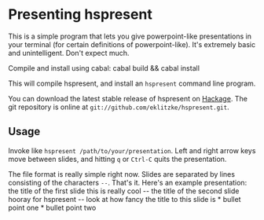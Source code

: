 Presenting hspresent
====================

This is a simple program that lets you give powerpoint-like presentations in
your terminal (for certain definitions of powerpoint-like). It's extremely basic
and unintelligent. Don't expect much.

Compile and install using cabal:
    cabal build && cabal install

This will compile hspresent, and install an `hspresent` command line program.

You can download the latest stable release of hspresent on
[Hackage](http://hackage.haskell.org/package/hspresent). The git repository is
online at `git://github.com/eklitzke/hspresent.git`.

Usage
-----
Invoke like `hspresent /path/to/your/presentation`. Left and right arrow keys
move between slides, and hitting `q` or `Ctrl-C` quits the presentation.

The file format is really simple right now. Slides are separated by lines
consisting of the characters `--`. That's it. Here's an example presentation:
    the title of the first slide
    this is
    really cool
    --
    the title of the second slide
    hooray for hspresent
    --
    look at how fancy the title to this slide is
    * bullet point one
    * bullet point two
